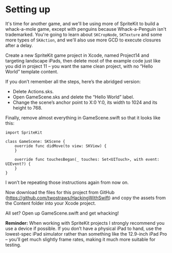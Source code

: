 # Setting up

<!-- YOUTUBE: uF_7ruu6m7c -->

It's time for another game, and we'll be using more of SpriteKit to build a whack-a-mole game, except with penguins because Whack-a-Penguin isn't trademarked. You're going to learn about `SKCropNode`, `SKTexture` and some more types of `SKAction`, and we'll also use more GCD to execute closures after a delay.

Create a new SpriteKit game project in Xcode, named Project14 and targeting landscape iPads, then delete most of the example code just like you did in project 11 – you want the same clean project, with no “Hello World” template content.

If you don’t remember all the steps, here’s the abridged version:

- Delete Actions.sks.
- Open GameScene.sks and delete the “Hello World” label.
- Change the scene’s anchor point to X:0 Y:0, its width to 1024 and its height to 768.

Finally, remove almost everything in GameScene.swift so that it looks like this:

    import SpriteKit

    class GameScene: SKScene {
        override func didMove(to view: SKView) {
        }

        override func touchesBegan(_ touches: Set<UITouch>, with event: UIEvent?) {
        }
    }

I won’t be repeating those instructions again from now on.

Now download the files for this project from GitHub (<https://github.com/twostraws/HackingWithSwift>) and copy the assets from the Content folder into your Xcode project.

All set? Open up GameScene.swift and get whacking!

**Reminder:** When working with SpriteKit projects I strongly recommend you use a device if possible. If you don’t have a physical iPad to hand, use the lowest-spec iPad simulator rather than something like the 12.9-inch iPad Pro – you'll get much slightly frame rates, making it much more suitable for testing.
